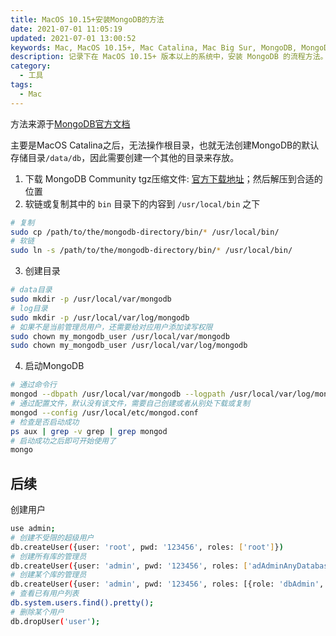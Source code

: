 ```yaml
---
title: MacOS 10.15+安装MongoDB的方法
date: 2021-07-01 11:05:19
updated: 2021-07-01 13:00:52
keywords: Mac, MacOS 10.15+, Mac Catalina, Mac Big Sur, MongoDB, MongoDB安装
description: 记录下在 MacOS 10.15+ 版本以上的系统中，安装 MongoDB 的流程方法。
category:
  - 工具
tags:
  - Mac
---
```


方法来源于[MongoDB官方文档](https://docs.mongodb.com/manual/tutorial/install-mongodb-on-os-x-tarball/)

主要是MacOS Catalina之后，无法操作根目录，也就无法创建MongoDB的默认存储目录`/data/db`，因此需要创建一个其他的目录来存放。

1. 下载 MongoDB Community tgz压缩文件: [官方下载地址](https://www.mongodb.com/try/download/community)；然后解压到合适的位置
2. 软链或复制其中的 `bin` 目录下的内容到 `/usr/local/bin` 之下
```bash
# 复制
sudo cp /path/to/the/mongodb-directory/bin/* /usr/local/bin/
# 软链
sudo ln -s /path/to/the/mongodb-directory/bin/* /usr/local/bin/
```
3. 创建目录
```bash
# data目录
sudo mkdir -p /usr/local/var/mongodb
# log目录
sudo mkdir -p /usr/local/var/log/mongodb
# 如果不是当前管理员用户，还需要给对应用户添加读写权限
sudo chown my_mongodb_user /usr/local/var/mongodb
sudo chown my_mongodb_user /usr/local/var/log/mongodb
```

4. 启动MongoDB
```bash
# 通过命令行
mongod --dbpath /usr/local/var/mongodb --logpath /usr/local/var/log/mongodb/mongo.log --fork
# 通过配置文件，默认没有该文件，需要自己创建或者从别处下载或复制
mongod --config /usr/local/etc/mongod.conf
# 检查是否启动成功
ps aux | grep -v grep | grep mongod
# 启动成功之后即可开始使用了
mongo
```

## 后续

创建用户
```bash
use admin;
# 创建不受限的超级用户
db.createUser({user: 'root', pwd: '123456', roles: ['root']})
# 创建所有库的管理员
db.createUser({user: 'admin', pwd: '123456', roles: ['adAdminAnyDatabase']});
# 创建某个库的管理员
db.createUser({user: 'admin', pwd: '123456', roles: [{role: 'dbAdmin', db: 'my_db'}]});
# 查看已有用户列表
db.system.users.find().pretty();
# 删除某个用户
db.dropUser('user');
```

